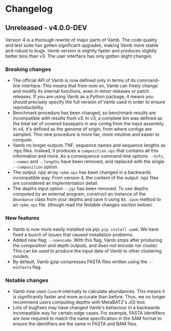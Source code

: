 # Changelog

## Unreleased - v4.0.0-DEV
Version 4 is a thorough rewrite of major parts of Vamb.
The code quality and test suite has gotten significant upgrades, making Vamb
more stable and robust to bugs.
Vamb version is slightly faster and produces slightly better bins than v3.
The user interface has only gotten slight changes.

### Breaking changes
* The official API of Vamb is now defined only in terms of its command-line
  interface. This means that from now on, Vamb can freely change and modify its
  internal functions, even in minor releases or patch releases.
  If you are using Vamb as a Python package, it means you should precisely
  specify the full version of Vamb used in order to ensure reproducibility.
* Benchmark procedure has been changed, so benchmark results are incompatible
  with results from v3.
  In v3, a complete bin was defined as the total set of covered basepairs in any
  contig from the input assembly. In v4, it's defined as the genome of origin,
  from where contigs are sampled.
  This new procedure is more fair, more intuitive and easier to compute.
* Vamb no longer outputs TNF, sequence names and sequence lengths as .npz files.
  Instead, it produces a `composition.npz` that contains all this information
  and more.
  As a consequence command-line options `--tnfs`, `--names` and `--lengths`
  have been removed, and replaced with the single `--composition` option.
* The output .npz array `rpkm.npz` has been changed in a backwards incompatible
  way. From version 4, the content of the output .npz files are considered an
  implementation detail.
* The depths input option `--jgi` has been removed. To use depths computed by
  an external program, construct an instance of the `Abundance` class from your
  depths and save it using its `.save` method to an `rpkm.npz` file.
  (though read the Notable changes section below).
  
### New features
* Vamb is now more easily installed via pip: `pip install vamb`. We have fixed
  a bunch of issues that caused installation problems.
* Added new flag: `--noencode`. With this flag, Vamb stops after producing the
  composition and depth outputs, and does not encode nor cluster.
  This can be used to produce the input data of Vamb to other clustering models.
* By default, Vamb gzip compresses FASTA files written using the `--minfasta`
  flag.

### Notable changes
* Vamb now uses `CoverM` internally to calculate abundances. This means it is
  significantly faster and more accurate than before.
  Thus, we no longer recommend users computing depths with MetaBAT2's JGI tool.
* Lots of bugfixes may have changed Vamb's behaviour in a backwards incompatible
  way for certain edge cases. For example, FASTA identifiers are now required to
  match the name specification in the SAM format to ensure the identifiers are
  the same in FASTA and BAM files.

